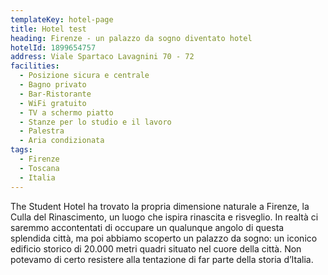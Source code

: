 ```yaml
---
templateKey: hotel-page
title: Hotel test
heading: Firenze - un palazzo da sogno diventato hotel
hotelId: 1899654757
address: Viale Spartaco Lavagnini 70 - 72
facilities:
  - Posizione sicura e centrale
  - Bagno privato
  - Bar-Ristorante
  - WiFi gratuito
  - TV a schermo piatto
  - Stanze per lo studio e il lavoro
  - Palestra
  - Aria condizionata
tags:
  - Firenze
  - Toscana
  - Italia
---
```

The Student Hotel ha trovato la propria dimensione naturale a Firenze, la Culla del Rinascimento, un luogo che ispira rinascita e risveglio. In realtà ci saremmo accontentati di occupare un qualunque angolo di questa splendida città, ma poi abbiamo scoperto un palazzo da sogno: un iconico edificio storico di 20.000 metri quadri situato nel cuore della città. Non potevamo di certo resistere alla tentazione di far parte della storia d’Italia.
